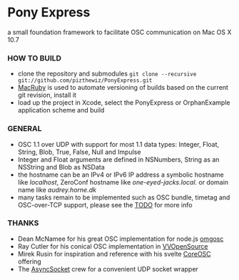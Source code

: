 
# Pony Express
a small foundation framework to facilitate OSC communication on Mac OS X 10.7

### HOW TO BUILD
- clone the repository and submodules `git clone --recursive git://github.com/pizthewiz/PonyExpress.git`
- [MacRuby](http://www.macruby.org/) is used to automate versioning of builds based on the current git revision, install it
- load up the project in Xcode, select the PonyExpress or OrphanExample application scheme and build

### GENERAL
- OSC 1.1 over UDP with support for most 1.1 data types: Integer, Float, String, Blob, True, False, Null and Impulse
- Integer and Float arguments are defined in NSNumbers, String as an NSString and Blob as NSData
- the hostname can be an IPv4 or IPv6 IP address a symbolic hostname like _localhost_, ZeroConf hostname like _one-eyed-jacks.local._ or domain name like _audrey.horne.dk_
- many tasks remain to be implemented such as OSC bundle, timetag and OSC-over-TCP support, please see the [TODO](https://github.com/pizthewiz/PonyExpress/blob/master/TODO) for more info

### THANKS
- Dean McNamee for his great OSC implementation for node.js [omgosc](https://github.com/deanm/omgosc)
- Ray Cutler for his conical OSC implementation in [VVOpenSource](http://code.google.com/p/vvopensource/)
- Mirek Rusin for inspiration and reference with his svelte [CoreOSC](https://github.com/mirek/CoreOSC/) offering
- The [AsyncSocket](http://code.google.com/p/cocoaasyncsocket/) crew for a convenient UDP socket wrapper
